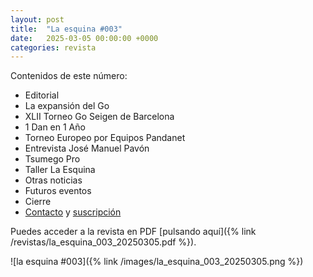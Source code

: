 ```yaml
---
layout: post
title:  "La esquina #003"
date:   2025-03-05 00:00:00 +0000
categories: revista
---
```


Contenidos de este número:

  * Editorial
  * La expansión del Go
  * XLII Torneo Go Seigen de Barcelona
  * 1 Dan en 1 Año
  * Torneo Europeo por Equipos Pandanet
  * Entrevista José Manuel Pavón
  * Tsumego Pro
  * Taller La Esquina
  * Otras noticias
  * Futuros eventos
  * Cierre
  * [Contacto](mailto:esquinago.revista@gmail.com) y [suscripción](/subscription/)

Puedes acceder a la revista en PDF [pulsando aquí]({% link /revistas/la_esquina_003_20250305.pdf %}).

![la esquina #003]({% link /images/la_esquina_003_20250305.png %})
